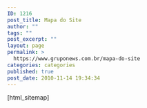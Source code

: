 ```yaml
---
ID: 1216
post_title: Mapa do Site
author: ""
tags: ""
post_excerpt: ""
layout: page
permalink: >
  https://www.gruponews.com.br/mapa-do-site
categories: categories
published: true
post_date: 2010-11-14 19:34:34
---
```

[html_sitemap]

<!-- ddsitemapgen -->
